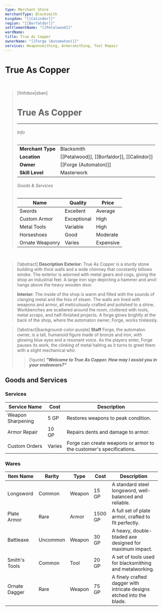 ```yaml
---
type: Merchant Store
merchantType: Blacksmith
kingdom: "[[Calindor]]"
region: "[[Borfaldor]]"
settlementName: "[[Petalwood]]"
wardName: 
title: True As Copper
ownerName: "[[Forge (Automaton)]]"
services: Weaponsmithing, Armorsmithing, Tool Repair
---
```


# **True As Copper**

<br>

> [!infobox|sban]
> # True As Copper
> ---
>
> ###### Info
>  | | |
> |---|---|
> | **Merchant Type** | Blacksmith |
> | **Location** | [[Petalwood]], [[Borfaldor]], [[Calindor]] |
> | **Owner** | [[Forge (Automaton)]] |
> | **Skill Level** | Masterwork |
>
> ###### Goods & Services
> 
> |Name|Quality|Price|
> |---|---|---| 
> | Swords | Excellent | Average | 
> | Custom Armor | Exceptional | High | 
> | Metal Tools | Variable | High | 
> | Horseshoes | Good | Moderate | 
> | Ornate Weaponry | Varies | Expensive |

<br>

> [!abstract] **Description**
> **Exterior:** True As Copper is a sturdy stone building with thick walls and a wide chimney that constantly billows smoke. The exterior is adorned with metal gears and cogs, giving the shop an industrial feel. A large iron sign depicting a hammer and anvil hangs above the heavy wooden door.
> 
> **Interior:** The inside of the shop is warm and filled with the sounds of clanging metal and the hiss of steam. The walls are lined with weapons and armor, all meticulously crafted and polished to a shine. Workbenches are scattered around the room, cluttered with tools, metal scraps, and half-finished projects. A forge glows brightly at the back of the shop, where the automaton owner, Forge, works tirelessly.

> [!abstract|background-color-purple]  **Staff**
> Forge, the automaton owner, is a tall, humanoid figure made of bronze and iron, with glowing blue eyes and a resonant voice. As the players enter, Forge pauses its work, the clinking of metal halting as it turns to greet them with a slight mechanical whir.
> > [!quote] ***"Welcome to True As Copper. How may I assist you in your endeavors?"***

## Goods and Services
### Services
|Service Name|Cost|Description|
|---|---|---|
|Weapon Sharpening|5 GP|Restores weapons to peak condition.|
|Armor Repair|10 GP|Repairs dents and damage to armor.|
|Custom Orders|Varies|Forge can create weapons or armor to the customer's specifications.|

### Wares

|Item Name|Rarity|Type|Cost|Description|
|---|---|---|---|---|
|Longsword|Common|Weapon|15 GP|A standard steel longsword, well-balanced and reliable.|
|Plate Armor|Rare|Armor|1500 GP|A full set of plate armor, crafted to fit perfectly.|
|Battleaxe|Uncommon|Weapon|30 GP|A heavy, double-bladed axe designed for maximum impact.|
|Smith's Tools|Common|Tool|20 GP|A set of tools used for blacksmithing and metalworking.|
|Ornate Dagger|Rare|Weapon|75 GP|A finely crafted dagger with intricate designs etched into the blade.|
